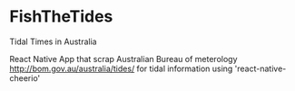 # FishTheTides
Tidal Times in Australia

React Native App that scrap Australian Bureau of meterology http://bom.gov.au/australia/tides/ for tidal information using 'react-native-cheerio'
